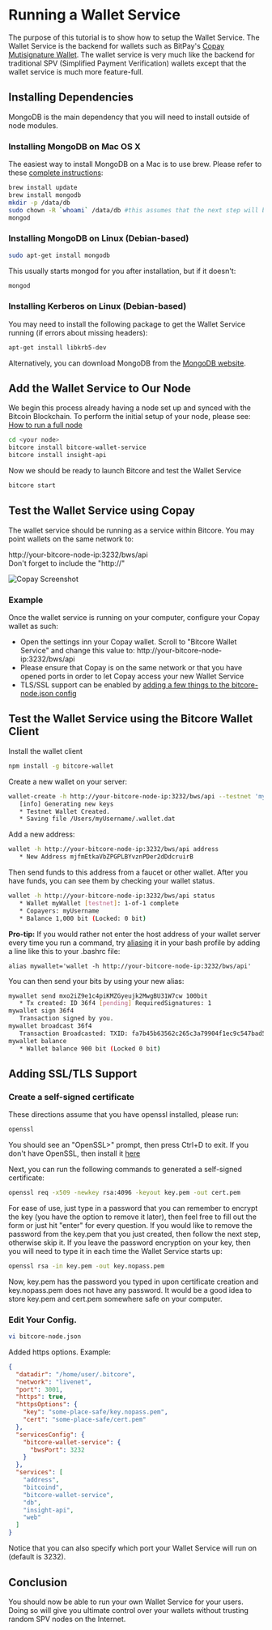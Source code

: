 # Running a Wallet Service

The purpose of this tutorial is to show how to setup the Wallet Service. The Wallet Service is the backend for wallets such as BitPay's [Copay Mutisignature Wallet](https://copay.io). The wallet service is very much like the backend for traditional SPV (Simplified Payment Verification) wallets except that the wallet service is much more feature-full.

## Installing Dependencies

MongoDB is the main dependency that you will need to install outside of node modules.

### Installing MongoDB on Mac OS X

The easiest way to install MongoDB on a Mac is to use brew. Please refer to these [complete instructions](http://docs.mongodb.org/manual/tutorial/install-mongodb-on-os-x/):

```bash
brew install update
brew install mongodb
mkdir -p /data/db
sudo chown -R `whoami` /data/db #this assumes that the next step will be run by the current user
mongod
```

### Installing MongoDB on Linux (Debian-based)

```bash
sudo apt-get install mongodb
```

This usually starts mongod for you after installation, but if it doesn't:

```bash
mongod
```

### Installing Kerberos on Linux (Debian-based)

You may need to install the following package to get the Wallet Service running (if errors about missing headers):

```bash
apt-get install libkrb5-dev
```

Alternatively, you can download MongoDB from the [MongoDB website](https://www.mongodb.org/downloads).

## Add the Wallet Service to Our Node

We begin this process already having a node set up and synced with the Bitcoin Blockchain. To perform the initial setup of your node, please see: [How to run a full node](fullnode.md)

```bash
cd <your node>
bitcore install bitcore-wallet-service
bitcore install insight-api
```

Now we should be ready to launch Bitcore and test the Wallet Service

```bash
bitcore start
```

## Test the Wallet Service using Copay

The wallet service should be running as a service within Bitcore. You may point wallets on the same network to:

http://your-bitcore-node-ip:3232/bws/api  
Don't forget to include the "http://"

![Copay Screenshot](https://i.imgur.com/2hsGXrx.png)

### Example
Once the wallet service is running on your computer, configure your Copay wallet as such:


* Open the settings inn your Copay wallet. Scroll to "Bitcore Wallet Service" and change this value to: http://your-bitcore-node-ip:3232/bws/api
* Please ensure that Copay is on the same network or that you have opened ports in order to let Copay access your new Wallet Service
* TLS/SSL support can be enabled by [adding a few things to the bitcore-node.json config](#adding-ssltls-support)

## Test the Wallet Service using the Bitcore Wallet Client

Install the wallet client

```bash
npm install -g bitcore-wallet
```

Create a new wallet on your server:
```bash
wallet-create -h http://your-bitcore-node-ip:3232/bws/api --testnet 'myWallet' 1-1
   [info] Generating new keys
   * Testnet Wallet Created.
   * Saving file /Users/myUsername/.wallet.dat
```
Add a new address:
```bash
wallet -h http://your-bitcore-node-ip:3232/bws/api address
   * New Address mjfmEtkaVbZPGPLBYvznPDer2dDdcruirB
```

Then send funds to this address from a faucet or other wallet. After you have funds, you can see them by checking your
wallet status.

```bash
wallet -h http://your-bitcore-node-ip:3232/bws/api status
   * Wallet myWallet [testnet]: 1-of-1 complete
   * Copayers: myUsername
   * Balance 1,000 bit (Locked: 0 bit)

```

**Pro-tip:** If you would rather not enter the host address of your wallet server every time you run a command, try
[aliasing](https://wiki.manjaro.org/index.php?title=Aliases_in_.bashrc) it in your bash profile by adding a line like
this to your .bashrc file:
```
alias mywallet='wallet -h http://your-bitcore-node-ip:3232/bws/api'
```

You can then send your bits by using your new alias:
```bash
mywallet send mxo2iZ9e1c4piKMZGyeujk2MwgBU31W7cw 100bit
   * Tx created: ID 36f4 [pending] RequiredSignatures: 1
mywallet sign 36f4
   Transaction signed by you.
mywallet broadcast 36f4
   Transaction Broadcasted: TXID: fa7b45b63562c265c3a79904f1ec9c547bad5dee1508ce63628047a9097bfd0e
mywallet balance
   * Wallet balance 900 bit (Locked 0 bit)
```

## Adding SSL/TLS Support

### Create a self-signed certificate

These directions assume that you have openssl installed, please run:

```bash
openssl
```

You should see an "OpenSSL>" prompt, then press Ctrl+D to exit. If you don't have OpenSSL, then install it [here](http://www.openssl.org)

Next, you can run the following commands to generated a self-signed certificate:

```bash
openssl req -x509 -newkey rsa:4096 -keyout key.pem -out cert.pem
```

For ease of use, just type in a password that you can remember to encrypt the key (you have the option to remove it later), then feel free to fill out the form or just hit "enter" for every question. If you would like to remove the password from the key.pem that you just created, then follow the next step, otherwise skip it. If you leave the password encryption on your key, then you will need to type it in each time the Wallet Service starts up:

```bash
openssl rsa -in key.pem -out key.nopass.pem
```

Now, key.pem has the password you typed in upon certificate creation and key.nopass.pem does not have any password. It would be a good idea to store key.pem and cert.pem somewhere safe on your computer.

### Edit Your Config.

```bash
vi bitcore-node.json
```

Added https options. Example:

```json
{
  "datadir": "/home/user/.bitcore",
  "network": "livenet",
  "port": 3001,
  "https": true,
  "httpsOptions": {
    "key": "some-place-safe/key.nopass.pem",
    "cert": "some-place-safe/cert.pem"
  },
  "servicesConfig": {
    "bitcore-wallet-service": {
      "bwsPort": 3232
    }
  },
  "services": [
    "address",
    "bitcoind",
    "bitcore-wallet-service",
    "db",
    "insight-api",
    "web"
  ]
}
```

Notice that you can also specify which port your Wallet Service will run on (default is 3232).

## Conclusion

You should now be able to run your own Wallet Service for your users. Doing so will give you ultimate control over your wallets without trusting random SPV nodes on the Internet.
